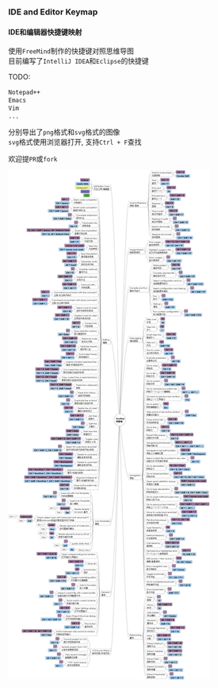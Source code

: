 ### IDE and Editor Keymap


#### IDE和编辑器快捷键映射

使用`FreeMind`制作的快捷键对照思维导图  
目前编写了`IntelliJ IDEA`和`Eclipse`的快捷键  

TODO: 

    Notepad++  
    Emacs  
    Vim
    ...

  
  
分别导出了`png`格式和`svg`格式的图像  
`svg`格式使用浏览器打开, 支持`Ctrl + F`查找
  
欢迎提`PR`或`fork`


![](./IDE_Editor_Keymap.png)
